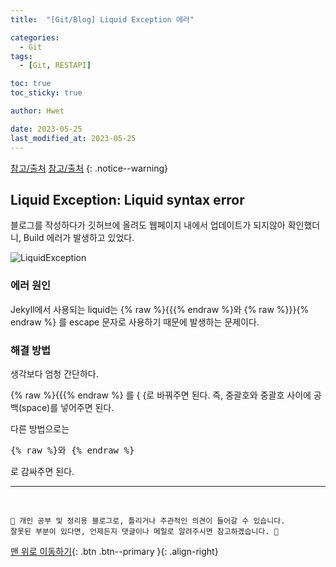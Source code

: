 ```yaml
---
title:  "[Git/Blog] Liquid Exception 에러" 

categories:
  - Git
tags:
  - [Git, RESTAPI]

toc: true
toc_sticky: true

author: Hwet

date: 2023-05-25
last_modified_at: 2023-05-25
---
```



[참고/출처](https://iamheesoo.github.io/blog/gitblog-sol-jekyll02)
[참고/출처](https://github.com/jekyll/jekyll/issues/5458)
{: .notice--warning}

## Liquid Exception: Liquid syntax error

블로그를 작성하다가 깃허브에 올려도 웹페이지 내에서 업데이트가 되지않아 확인했더니, Build 에러가 발생하고 있었다.

![LiquidException](https://github.com/hwet-j/hwet-j.github.io/assets/81364742/82661b9a-b552-4021-b71e-0ba72583f95e)

### 에러 원인

Jekyll에서 사용되는 liquid는 {% raw %}{{{% endraw %}와 {% raw %}}}{% endraw %} 를 escape 문자로 사용하기 때문에 발생하는 문제이다. 

### 해결 방법

생각보다 엄청 간단하다. 

{% raw %}{{{% endraw %} 를 { {로 바꿔주면 된다. 즉, 중괄호와 중괄호 사이에 공백(space)를 넣어주면 된다.

다른 방법으로는 <span><xmp>{% raw %}와 {% endraw %}</xmp></span>로 감싸주면 된다.

***
<br>

    📢 개인 공부 및 정리용 블로그로, 틀리거나 주관적인 의견이 들어갈 수 있습니다.
    잘못된 부분이 있다면, 언제든지 댓글이나 메일로 알려주시면 참고하겠습니다. 🔔

[맨 위로 이동하기](#){: .btn .btn--primary }{: .align-right}